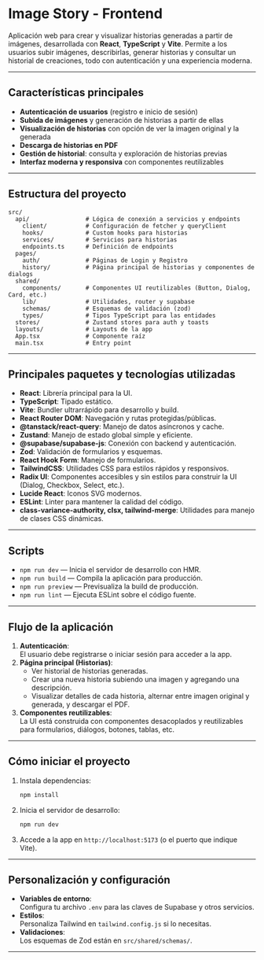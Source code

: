 # Image Story - Frontend

Aplicación web para crear y visualizar historias generadas a partir de imágenes, desarrollada con **React**, **TypeScript** y **Vite**. Permite a los usuarios subir imágenes, describirlas, generar historias y consultar un historial de creaciones, todo con autenticación y una experiencia moderna.

---

## Características principales

- **Autenticación de usuarios** (registro e inicio de sesión)
- **Subida de imágenes** y generación de historias a partir de ellas
- **Visualización de historias** con opción de ver la imagen original y la generada
- **Descarga de historias en PDF**
- **Gestión de historial**: consulta y exploración de historias previas
- **Interfaz moderna y responsiva** con componentes reutilizables

---

## Estructura del proyecto

```
src/
  api/                # Lógica de conexión a servicios y endpoints
    client/           # Configuración de fetcher y queryClient
    hooks/            # Custom hooks para historias
    services/         # Servicios para historias
    endpoints.ts      # Definición de endpoints
  pages/
    auth/             # Páginas de Login y Registro
    history/          # Página principal de historias y componentes de dialogs
  shared/
    components/       # Componentes UI reutilizables (Button, Dialog, Card, etc.)
    lib/              # Utilidades, router y supabase
    schemas/          # Esquemas de validación (zod)
    types/            # Tipos TypeScript para las entidades
  stores/             # Zustand stores para auth y toasts
  layouts/            # Layouts de la app
  App.tsx             # Componente raíz
  main.tsx            # Entry point
```

---

## Principales paquetes y tecnologías utilizadas

- **React**: Librería principal para la UI.
- **TypeScript**: Tipado estático.
- **Vite**: Bundler ultrarrápido para desarrollo y build.
- **React Router DOM**: Navegación y rutas protegidas/públicas.
- **@tanstack/react-query**: Manejo de datos asíncronos y cache.
- **Zustand**: Manejo de estado global simple y eficiente.
- **@supabase/supabase-js**: Conexión con backend y autenticación.
- **Zod**: Validación de formularios y esquemas.
- **React Hook Form**: Manejo de formularios.
- **TailwindCSS**: Utilidades CSS para estilos rápidos y responsivos.
- **Radix UI**: Componentes accesibles y sin estilos para construir la UI (Dialog, Checkbox, Select, etc.).
- **Lucide React**: Iconos SVG modernos.
- **ESLint**: Linter para mantener la calidad del código.
- **class-variance-authority, clsx, tailwind-merge**: Utilidades para manejo de clases CSS dinámicas.

---

## Scripts

- `npm run dev` — Inicia el servidor de desarrollo con HMR.
- `npm run build` — Compila la aplicación para producción.
- `npm run preview` — Previsualiza la build de producción.
- `npm run lint` — Ejecuta ESLint sobre el código fuente.

---

## Flujo de la aplicación

1. **Autenticación**:  
   El usuario debe registrarse o iniciar sesión para acceder a la app.
2. **Página principal (Historias)**:  
   - Ver historial de historias generadas.
   - Crear una nueva historia subiendo una imagen y agregando una descripción.
   - Visualizar detalles de cada historia, alternar entre imagen original y generada, y descargar el PDF.
3. **Componentes reutilizables**:  
   La UI está construida con componentes desacoplados y reutilizables para formularios, diálogos, botones, tablas, etc.

---

## Cómo iniciar el proyecto

1. Instala dependencias:
   ```bash
   npm install
   ```
2. Inicia el servidor de desarrollo:
   ```bash
   npm run dev
   ```
3. Accede a la app en `http://localhost:5173` (o el puerto que indique Vite).

---

## Personalización y configuración

- **Variables de entorno**:  
  Configura tu archivo `.env` para las claves de Supabase y otros servicios.
- **Estilos**:  
  Personaliza Tailwind en `tailwind.config.js` si lo necesitas.
- **Validaciones**:  
  Los esquemas de Zod están en `src/shared/schemas/`.
---